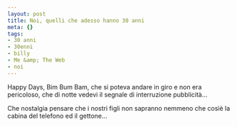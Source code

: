 ```yaml
--- 
layout: post
title: Noi, quelli che adesso hanno 30 anni
meta: {}
tags: 
- 30 anni
- 30enni
- billy
- Me &amp; The Web
- noi
---
```

Happy Days, Bim Bum Bam, che si poteva andare in giro e non era pericoloso, che di notte vedevi il segnale di interruzione pubblicità...  
  
Che nostalgia pensare che i nostri figli non sapranno nemmeno che cosìè la cabina del telefono ed il gettone...  
  
<object width="535" height="400"><param name="movie" value="http://www.youtube.com/v/6Sruw0Wr5zI&rel=1"></param><param name="wmode" value="transparent"></param><embed src="http://www.youtube.com/v/6Sruw0Wr5zI&rel=1" type="application/x-shockwave-flash" wmode="transparent" width="535" height="400"></embed></object>  
  
 
